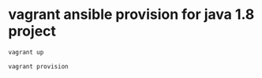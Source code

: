 vagrant ansible provision for java 1.8 project
============

```bash
vagrant up
```

```bash
vagrant provision
```


